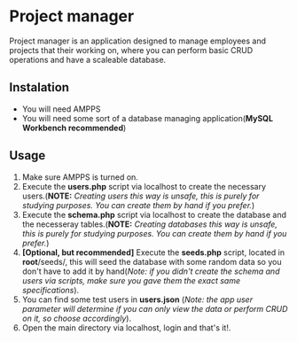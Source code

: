 # Project manager

Project manager is an application designed to manage employees and projects that their working on,
where you can perform basic CRUD operations and have a scaleable database.

## Instalation

* You will need AMPPS
* You will need some sort of a database managing application(__MySQL Workbench recommended__)

## Usage
1. Make sure AMPPS is turned on.
1. Execute the __users.php__ script via localhost to create the necessary users.(__NOTE:__ _Creating users this way is unsafe, this is purely for studying purposes. You can create them by hand if you prefer._)
1. Execute the __schema.php__ script via localhost to create the database and the necesseray tables.(__NOTE:__ _Creating databases this way is unsafe, this is purely for studying purposes. You can create them by hand if you prefer._)
1. __[Optional, but recommended]__ Execute the __seeds.php__ script, located in __root__/seeds/, this will seed the database with some random data so you don't have to add it by hand(_Note: if you didn't create the schema and users via scripts, make sure you gave them the exact same specifications_).
1. You can find some test users in __users.json__ (_Note: the app user parameter will determine if you can only view the data or perform CRUD on it, so choose accordingly_).
1. Open the main directory via localhost, login and that's it!.